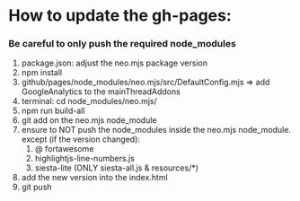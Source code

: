 # How to update the gh-pages:

### Be careful to only push the required node_modules

1. package.json: adjust the neo.mjs package version
2. npm install
3. github/pages/node_modules/neo.mjs/src/DefaultConfig.mjs => add GoogleAnalytics to the mainThreadAddons
4. terminal: cd node_modules/neo.mjs/
5. npm run build-all
6. git add on the neo.mjs node_module
7. ensure to NOT push the node_modules inside the neo.mjs node_module. except (if the version changed):
    1. @ fortawesome
    2. highlightjs-line-numbers.js
    3. siesta-lite (ONLY siesta-all.js & resources/*)
8. add the new version into the index.html
9. git push